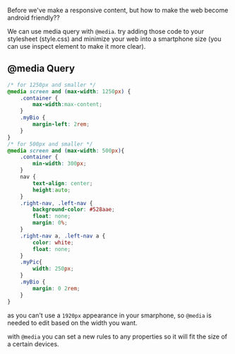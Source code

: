 Before we've make a responsive content, but how to make the web become android friendly??

We can use media query with `@media`. try adding those code to your stylesheet (style.css) and minimize your web into a smartphone size (you can use inspect element to make it more clear).

## @media Query
```css
/* for 1250px and smaller */
@media screen and (max-width: 1250px) {
    .container {
        max-width:max-content;
    }
    .myBio {
        margin-left: 2rem;
    }
}
/* for 500px and smaller */
@media screen and (max-width: 500px){
    .container {
        min-width: 300px;
    }
    nav {
        text-align: center;
        height:auto;
    }                
    .right-nav, .left-nav {
        background-color: #528aae;
        float: none;
        margin: 0%;
    }
    .right-nav a, .left-nav a {
        color: white;
        float: none;
    }
    .myPic{
        width: 250px;
    }
    .myBio {
        margin: 0 2rem;
    }
}
```

as you can't use a `1920px` appearance in your smarphone, so `@media` is needed to edit based on the width you want.

with `@media` you can set a new rules to any properties so it will fit the size of a certain devices.